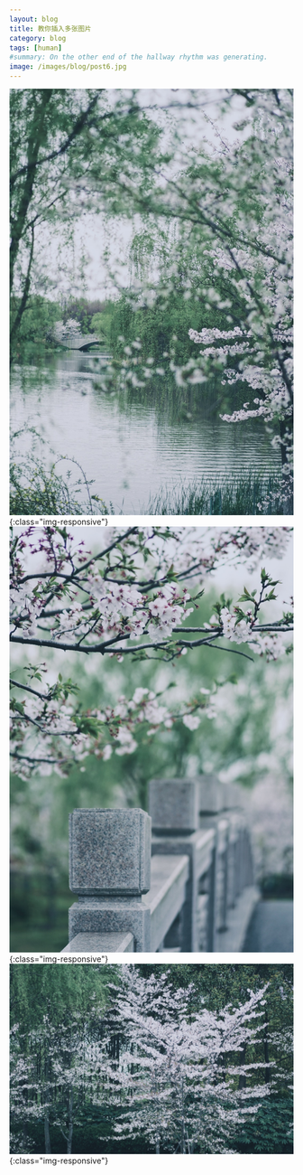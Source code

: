 ```yaml
---
layout: blog
title: 教你插入多张图片
category: blog
tags: [human]  
#summary: On the other end of the hallway rhythm was generating.
image: /images/blog/post6.jpg
---
```

![image-title-here](/images/blog/spring/1.jpg){:class="img-responsive"}
![image-title-here](/images/blog/spring/2.jpg){:class="img-responsive"}
![image-title-here](/images/blog/spring/3.jpg){:class="img-responsive"}


